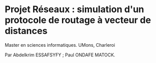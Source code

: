 # Projet Réseaux : simulation d'un protocole de routage à vecteur de distances
Master en sciences informatiques. 
UMons, Charleroi

Par 
Abdelkrim ESSAFSYFY ;
Paul ONDAFE MATOCK.
